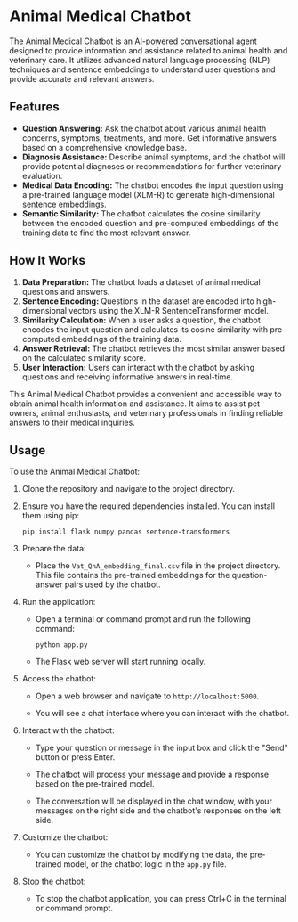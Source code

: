 # Animal Medical Chatbot

The Animal Medical Chatbot is an AI-powered conversational agent designed to provide information and assistance related to animal health and veterinary care. It utilizes advanced natural language processing (NLP) techniques and sentence embeddings to understand user questions and provide accurate and relevant answers.

## Features
- **Question Answering:** Ask the chatbot about various animal health concerns, symptoms, treatments, and more. Get informative answers based on a comprehensive knowledge base.
- **Diagnosis Assistance:** Describe animal symptoms, and the chatbot will provide potential diagnoses or recommendations for further veterinary evaluation.
- **Medical Data Encoding:** The chatbot encodes the input question using a pre-trained language model (XLM-R) to generate high-dimensional sentence embeddings.
- **Semantic Similarity:** The chatbot calculates the cosine similarity between the encoded question and pre-computed embeddings of the training data to find the most relevant answer.

## How It Works
1. **Data Preparation:** The chatbot loads a dataset of animal medical questions and answers.
2. **Sentence Encoding:** Questions in the dataset are encoded into high-dimensional vectors using the XLM-R SentenceTransformer model.
3. **Similarity Calculation:** When a user asks a question, the chatbot encodes the input question and calculates its cosine similarity with pre-computed embeddings of the training data.
4. **Answer Retrieval:** The chatbot retrieves the most similar answer based on the calculated similarity score.
5. **User Interaction:** Users can interact with the chatbot by asking questions and receiving informative answers in real-time.

This Animal Medical Chatbot provides a convenient and accessible way to obtain animal health information and assistance. It aims to assist pet owners, animal enthusiasts, and veterinary professionals in finding reliable answers to their medical inquiries.

## Usage
To use the Animal Medical Chatbot:

1. Clone the repository and navigate to the project directory.

2. Ensure you have the required dependencies installed. You can install them using pip:

   ```
   pip install flask numpy pandas sentence-transformers
   ```

3. Prepare the data:
   - Place the `Vat_QnA_embedding_final.csv` file in the project directory. This file contains the pre-trained embeddings for the question-answer pairs used by the chatbot.

4. Run the application:
   - Open a terminal or command prompt and run the following command:

     ```
     python app.py
     ```

   - The Flask web server will start running locally.

5. Access the chatbot:
   - Open a web browser and navigate to `http://localhost:5000`.

   - You will see a chat interface where you can interact with the chatbot.

6. Interact with the chatbot:
   - Type your question or message in the input box and click the "Send" button or press Enter.

   - The chatbot will process your message and provide a response based on the pre-trained model.

   - The conversation will be displayed in the chat window, with your messages on the right side and the chatbot's responses on the left side.

7. Customize the chatbot:
   - You can customize the chatbot by modifying the data, the pre-trained model, or the chatbot logic in the `app.py` file.

8. Stop the chatbot:
   - To stop the chatbot application, you can press Ctrl+C in the terminal or command prompt.